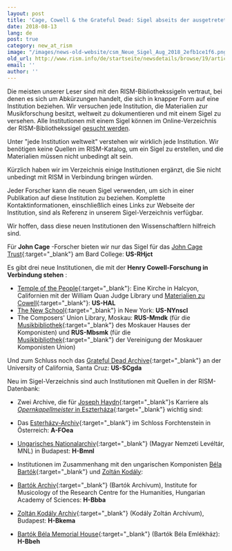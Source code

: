 ```yaml
---
layout: post
title: 'Cage, Cowell & the Grateful Dead: Sigel abseits der ausgetreteten RISM-Pfade'
date: 2018-08-13
lang: de
post: true
category: new_at_rism
image: "/images/news-old-website/csm_Neue_Sigel_Aug_2018_2efb1ce1f6.png"
old_url: http://www.rism.info/de/startseite/newsdetails/browse/19/article/64/cage-cowell-the-grateful-dead-sigla-off-the-beaten-rism-track.html
email: ''
author: ''
---
```


Die meisten unserer Leser sind mit den RISM-Bibliothekssigeln vertraut, bei denen es sich um Abkürzungen handelt, die sich in knapper Form auf eine Institution beziehen. Wir versuchen jede Institution, die Materialien zur Musikforschung besitzt, weltweit zu dokumentieren und mit einem Sigel zu versehen. Alle Institutionen mit einem Sigel können im Online-Verzeichnis der RISM-Bibliothekssigel [gesucht werden](/community/sigla.html).

Unter "jede Institution weltweit" verstehen wir wirklich jede Institution. Wir benötigen keine Quellen im RISM-Katalog, um ein Sigel zu erstellen, und die Materialien müssen nicht unbedingt alt sein.

Kürzlich haben wir im Verzeichnis einige Institutionen ergänzt, die Sie nicht unbedingt mit RISM in Verbindung bringen würden.

Jeder Forscher kann die neuen Sigel verwenden, um sich in einer Publikation auf diese Institution zu beziehen. Komplette Kontaktinformationen, einschließlich eines Links zur Webseite der Institution, sind als Referenz in unserem Sigel-Verzeichnis verfügbar.

Wir hoffen, dass diese neuen Institutionen den Wissenschaftlern hilfreich sind.

Für **John Cage** -Forscher bieten wir nur das Sigel für das [John Cage Trust](http://www.johncage.org/){:target="_blank"} am Bard College: **US-RHjct**

Es gibt drei neue Institutionen, die mit der **Henry Cowell-Forschung in Verbindung stehen** :

- [Temple of the People](https://www.templeofthepeople.org/){:target="_blank"}: Eine Kirche in Halcyon, Californien mit der William Quan Judge Library und [Materialien zu Cowell](https://issuu.com/josephinechang/docs/cowell-papers-at-halcyon){:target="_blank"}: **US-HAL**
- [The New School](https://library.newschool.edu/archives/){:target="_blank"} in New York: **US-NYnscl**
- The Composers' Union Library, Moskau: **RUS-Mmdk** (für die [Musikbibliothek](http://www.house-composers.ru/){:target="_blank"} des Moskauer Hauses der Komponisten) und **RUS-Mbsmk** (für die [Musikbibliothek](http://xn--b1aanbebkbbpfqcbebcaoyded7a1etm.xn--p1ai/library-soyuz.htm){:target="_blank"} der Vereinigung der Moskauer Komponisten Union)

Und zum Schluss noch das [Grateful Dead Archive](https://guides.library.ucsc.edu/gratefuldeadarchive){:target="_blank"} an der University of California, Santa Cruz: **US-SCgda**

Neu im Sigel-Verzeichnis sind auch Institutionen mit Quellen in der RISM-Datenbank:

- Zwei Archive, die für [Joseph Haydn](https://opac.rism.info/search?View=rism&author=joseph+haydn&Language=en){:target="_blank"}s Karriere als [_Opernkapellmeister_ in Eszterháza](https://doi.org/10.1093/em/cau133){:target="_blank"} wichtig sind:

- Das [Esterházy-Archiv](https://esterhazy.at/de/burgforchtenstein/680046/Das-Archiv-der-Burg?from=suche.intern.portal){:target="_blank"} im Schloss Forchtenstein in Österreich: **A-FOea**
- [Ungarisches Nationalarchiv](https://mnl.gov.hu/){:target="_blank"} (Magyar Nemzeti Levéltár, MNL) in Budapest: **H-Bmnl**

- Institutionen im Zusammenhang mit den ungarischen Komponisten [Béla Bartók](https://opac.rism.info/search?View=rism&author=bartok&Language=en){:target="_blank"} und [Zoltán Kodály](https://opac.rism.info/search?View=rism&author=Zoltan+kodaly&Language=en "external-link-new-window"):
- [Bartók Archiv](http://zti.hu/index.php/hu/bartok){:target="_blank"} (Bartók Archívum), Institute for Musicology of the Research Centre for the Humanities, Hungarian Academy of Sciences: **H-Bbba**
- [Zoltán Kodály Archiv](https://kodaly.hu/museum){:target="_blank"} (Kodály Zoltán Archívum), Budapest: **H-Bkema**
- [Bartók Béla Memorial House](http://www.bartokmuseum.hu/){:target="_blank"} (Bartók Béla Emlékház): **H-Bbeh**
